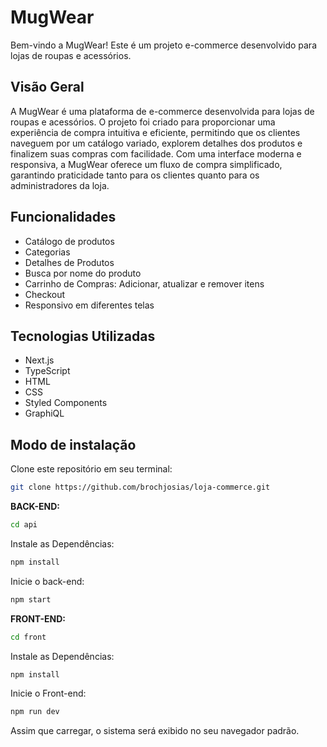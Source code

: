 # MugWear

Bem-vindo a MugWear! Este é um projeto e-commerce desenvolvido para lojas de roupas e acessórios.

## Visão Geral

A MugWear é uma plataforma de e-commerce desenvolvida para lojas de roupas e acessórios. O projeto foi criado para proporcionar uma experiência de compra intuitiva e eficiente, permitindo que os clientes naveguem por um catálogo variado, explorem detalhes dos produtos e finalizem suas compras com facilidade.
Com uma interface moderna e responsiva, a MugWear oferece um fluxo de compra simplificado, garantindo praticidade tanto para os clientes quanto para os administradores da loja.

## Funcionalidades

- Catálogo de produtos
- Categorias
- Detalhes de Produtos
- Busca por nome do produto
- Carrinho de Compras: Adicionar, atualizar e remover itens
- Checkout
- Responsivo em diferentes telas

## Tecnologias Utilizadas

- Next.js
- TypeScript
- HTML
- CSS
- Styled Components
- GraphiQL

## Modo de instalação

Clone este repositório em seu terminal:

```bash
git clone https://github.com/brochjosias/loja-commerce.git
```

**BACK-END:**

```bash
cd api
```

Instale as Dependências:

```bash
npm install
```

Inicie o back-end:

```bash
npm start

```

**FRONT-END:**

```bash
cd front
```

Instale as Dependências:

```bash
npm install
```

Inicie o Front-end:

```bash
npm run dev
```

Assim que carregar, o sistema será exibido no seu navegador padrão.
